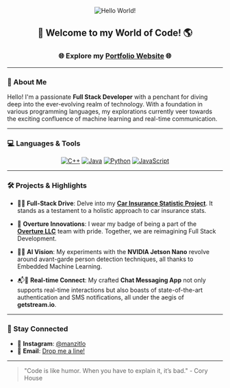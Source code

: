<div align="center">

  ![Hello World!](https://user-images.githubusercontent.com/100318920/197442861-8d8ec35f-5a96-468f-8790-92e14fb6cdc8.gif)
  
  <h2>🚀 Welcome to my World of Code! 🌎</h2>
  <h3>🌐 Explore my <a href="https://wenzheluo.netlify.app/" target="_blank">Portfolio Website</a> 🌐</h3>

</div>

---

### 🤖 About Me

Hello! I'm a passionate **Full Stack Developer** with a penchant for diving deep into the ever-evolving realm of technology. With a foundation in various programming languages, my explorations currently veer towards the exciting confluence of machine learning and real-time communication.

---

### 💻 Languages & Tools

<div align="center">

  [![C++](https://img.shields.io/badge/C++-%2300599C.svg?style=for-the-badge&logo=cplusplus&logoColor=white)](https://www.w3schools.com/cpp/)
  [![Java](https://img.shields.io/badge/Java-%23ED8B00.svg?style=for-the-badge&logo=java&logoColor=white)](https://www.w3schools.com/java/)
  [![Python](https://img.shields.io/badge/Python-%233776AB.svg?style=for-the-badge&logo=python&logoColor=white)](https://www.w3schools.com/python/)
  [![JavaScript](https://img.shields.io/badge/JavaScript-%23F7DF1E.svg?style=for-the-badge&logo=javascript&logoColor=black)](https://www.w3schools.com/js/)

</div>


---

### 🛠 Projects & Highlights

- 🚗💨 **Full-Stack Drive**: Delve into my [**Car Insurance Statistic Project**](https://github.com/manzitlo/Ascending_Project). It stands as a testament to a holistic approach to car insurance stats.

- 🌆 **Overture Innovations**: I wear my badge of being a part of the [**Overture LLC**](#) team with pride. Together, we are reimagining Full Stack Development.

- 🤖👀 **AI Vision**: My experiments with the **NVIDIA Jetson Nano** revolve around avant-garde person detection techniques, all thanks to Embedded Machine Learning.

- 📬🚀 **Real-time Connect**: My crafted **Chat Messaging App** not only supports real-time interactions but also boasts of state-of-the-art authentication and SMS notifications, all under the aegis of **getstream.io**.

<div align="center">

</div>

---

### 💌 Stay Connected

- 📸 **Instagram**: [@manzitlo](https://www.instagram.com/manzitlo/)
- 📧 **Email**: [Drop me a line!](mailto:wzluo777@outlook.com)

---

> "Code is like humor. When you have to explain it, it’s bad." - Cory House

